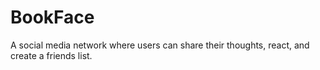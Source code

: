 # BookFace
A social media network where users can share their thoughts, react, and create a friends list.
